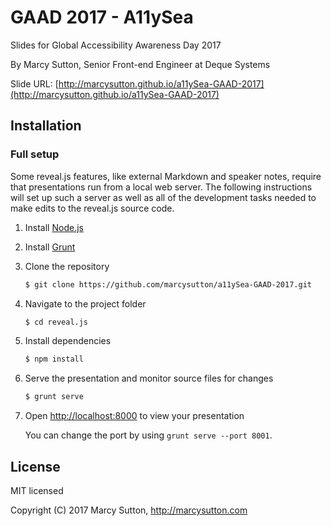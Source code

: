 # GAAD 2017 - A11ySea

Slides for Global Accessibility Awareness Day 2017

By Marcy Sutton, Senior Front-end Engineer at Deque Systems

Slide URL: [http://marcysutton.github.io/a11ySea-GAAD-2017](http://marcysutton.github.io/a11ySea-GAAD-2017)

## Installation

### Full setup

Some reveal.js features, like external Markdown and speaker notes, require that presentations run from a local web server. The following instructions will set up such a server as well as all of the development tasks needed to make edits to the reveal.js source code.

1. Install [Node.js](http://nodejs.org/)

2. Install [Grunt](http://gruntjs.com/getting-started#installing-the-cli)

4. Clone the repository
   ```sh
   $ git clone https://github.com/marcysutton/a11ySea-GAAD-2017.git
   ```

5. Navigate to the project folder
   ```sh
   $ cd reveal.js
   ```

6. Install dependencies
   ```sh
   $ npm install
   ```

7. Serve the presentation and monitor source files for changes
   ```sh
   $ grunt serve
   ```

8. Open <http://localhost:8000> to view your presentation

   You can change the port by using `grunt serve --port 8001`.

## License

MIT licensed

Copyright (C) 2017 Marcy Sutton, http://marcysutton.com
